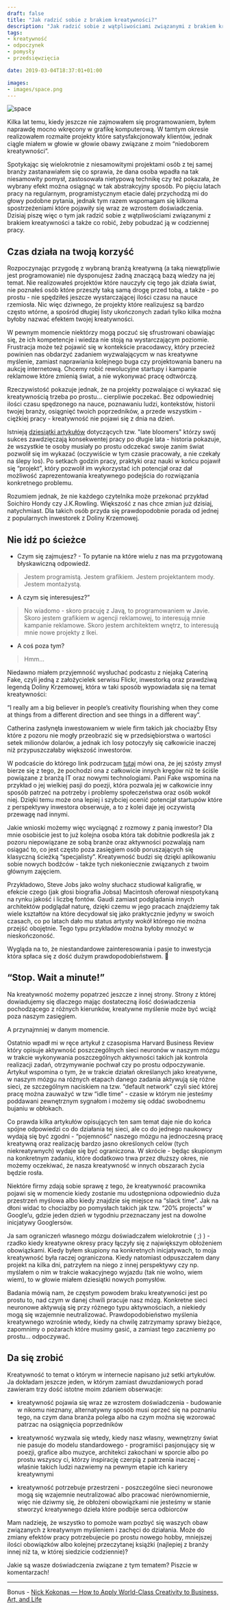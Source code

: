 ```yaml
---
draft: false
title: "Jak radzić sobie z brakiem kreatywności?"
description: "Jak radzić sobie z wątpliwościami związanymi z brakiem kreatywności a także co robić, żeby pobudzać ją w codziennej pracy."
tags: 
- kreatywność
- odpoczynek
- pomysły
- przedsięwzięcia

date: 2019-03-04T18:37:01+01:00

images:
- images/space.png
---
```


![space](/images/space.png)

Kilka lat temu, kiedy jeszcze nie zajmowałem się programowaniem, byłem naprawdę mocno wkręcony w grafikę komputerową. W tamtym okresie realizowałem rozmaite projekty które satysfakcjonowały klientów, jednak ciągle miałem w głowie w głowie obawy związane z moim “niedoborem kreatywności”. 

Spotykając się wielokrotnie z niesamowitymi projektami osób z tej samej branży zastanawiałem się co sprawia, że dana osoba wpadła na tak niesamowity pomysł, zastosowała nietypową technikę czy też pokazała, że wybrany efekt można osiągnąć w tak abstrakcyjny sposób. Po pięciu latach pracy na regularnym, programistycznym etacie dalej przychodzą mi do głowy podobne pytania, jednak tym razem wspomagam się kilkoma spostrzeżeniami które pojawiły się wraz ze wzrostem doświadczenia. Dzisiaj piszę więc o tym jak radzić sobie z wątpliwościami związanymi z brakiem kreatywności a także co robić, żeby pobudzać ją w codziennej pracy.

## Czas działa na twoją korzyść

Rozpoczynając przygodę z wybraną branżą kreatywną (a taką niewątpliwie jest programowanie) nie dysponujesz żadną znaczącą bazą wiedzy na jej temat. Nie realizowałeś projektów które nauczyły cię tego jak działa świat, nie poznałeś osób które przeszły taką samą drogę przed tobą, a także - po prostu - nie spędziłeś jeszcze wystarczającej ilości czasu na nauce rzemiosła. Nic więc dziwnego, że projekty które realizujesz są bardzo często wtórne, a spośród długiej listy ukończonych zadań tylko kilka można byłoby nazwać efektem twojej kreatywności.

W pewnym momencie niektórzy mogą poczuć się sfrustrowani obawiając się, że ich kompetencje i wiedza nie stoją na wystarczającym poziomie. Frustracja może też pojawić się w kontekście pracodawcy, który przecież powinien nas obdarzyć zadaniem wyzwalającycm w nas kreatywne myślenie, zamiast naprawiania kolejnego buga czy projektowania baneru na aukcję internetową. Chcemy robić rewolucyjne startupy i kampanie reklamowe które zmienią świat, a nie wykonywać pracę odtwórczą.

Rzeczywistość pokazuje jednak, że na projekty pozwalające ci wykazać się kreatywnością trzeba po prostu… cierpliwie poczekać. Bez odpowiedniej ilości czasu spędzonego na nauce, poznawaniu ludzi, kontekstów, historii twojej branży, osiągnięć twoich poprzedników, a przede wszystkim - ciężkiej pracy - kreatywność nie pojawi się z dnia na dzień.

Istnieją [dziesiątki artykułów](https://medium.com/@paulrohan/ten-of-historys-greatest-late-bloomers-people-who-found-their-purpose-and-went-for-awe-6b733c6fa154) dotyczących tzw. "late bloomers" którzy swój sukces zawdzięczają konsekwentej pracy po długie lata - historia pokazuje, że wszystkie te osoby musiały po prostu odczekać swoje zanim świat pozwolił się im wykazać (oczywiście w tym czasie pracowały, a nie czekały na ślepy los). Po setkach godzin pracy, praktyki oraz nauki w końcu pojawił się “projekt”, który pozwolił im wykorzystać ich potencjał oraz dał możliwość zaprezentowania kreatywnego podejścia do rozwiązania konkretnego problemu.

Rozumiem jednak, że nie każdego czytelnika może przekonać przykład Soichiro Hondy czy J.K.Rowling. Większość z nas chce zmian już dzisiaj, natychmiast. Dla takich osób przyda się prawdopodobnie porada od jednej z popularnych inwestorek z Doliny Krzemowej.

## Nie idź po ścieżce

- Czym się zajmujesz? - To pytanie na które wielu z nas ma przygotowaną błyskawiczną odpowiedź. 

> Jestem programistą. Jestem grafikiem. Jestem projektantem mody. Jestem montażystą. 

- A czym się interesujesz?”

> No wiadomo - skoro pracuję z Javą, to programowaniem w Javie. Skoro jestem grafikiem w agencji reklamowej, to interesują mnie kampanie reklamowe. Skoro jestem architektem wnętrz, to interesują mnie nowe projekty z Ikei. 

- A coś poza tym?

> Hmm...

Niedawno miałem przyjemność wysłuchać podcastu z niejaką Cateriną Fake, czyli jedną z założycielek serwisu Flickr, inwestorką oraz prawdziwą legendą Doliny Krzemowej, która w taki sposób wypowiadała się na temat kreatywności:

“I really am a big believer in people’s creativity flourishing when they come at things from a different direction and see things in a different way”.

Catherina zasłynęła inwestowaniem w wiele firm takich jak chociażby Etsy które z pozoru nie mogły przeobrazić się w przedsiębiorstwa o wartości setek milionów dolarów, a jednak ich losy potoczyły się całkowicie inaczej niż przypuszczałaby większość inwestorów. 

W podcaście do którego link podrzucam [tutaj](https://tim.blog/2019/02/14/caterina-fake/) mówi ona, że jej szósty zmysł bierze się z tego, że pochodzi ona z całkowicie innych kręgów niż te ściśle powiązane z branżą IT oraz nowymi technologiami. Pani Fake wspomina na przykład o jej wielkiej pasji do poezji, która pozwala jej w całkowicie inny sposób patrzeć na potrzeby i problemy społeczeństwa oraz osób wokół niej. Dzięki temu może ona lepiej i szybciej ocenić potencjał startupów które z perspektywy inwestora obserwuje, a to z kolei daje jej oczywistą przewagę nad innymi.

Jakie wnioski możemy więc wyciągnąć z rozmowy z panią inwestor? Dla mnie osobiście jest to już kolejna osoba która tak dobitnie podkreśla jak z pozoru niepowiązane ze sobą branże oraz aktywności pozwalają nam osiągać to, co jest często poza zasięgiem osób poruszających się klasyczną ścieżką “specjalisty”. Kreatywność budzi się dzięki aplikowaniu sobie nowych bodźców - także tych niekoniecznie związanych z twoim głównym zajęciem.

Przykładowo, Steve Jobs jako wolny słuchacz studiował kaligrafię, w efekcie czego (jak głosi biografia Jobsa) Macintosh oferował niespotykaną na rynku jakość i liczbę fontów. Gaudi zamiast podglądania innych architektów podglądał naturę, dzięki czemu w jego pracach znajdziemy tak wiele kształtów na które decydował się jako praktycznie jedyny w swoich czasach, co po latach dało mu status artysty wokół którego nie można przejść obojętnie. Tego typu przykładów można byłoby mnożyć w nieskończoność.

Wygląda na to, że niestandardowe zainteresowania i pasje to inwestycja która spłaca się z dość dużym prawdopodobieństwem.

## “Stop. Wait a minute!”

Na kreatywność możemy popatrzeć jeszcze z innej strony. Strony z której dowiadujemy się dlaczego mając dostateczną ilość doświadczenia pochodzącego z różnych kierunków, kreatywne myślenie może być wciąż poza naszym zasięgiem.

A przynajmniej w danym momencie.

Ostatnio wpadł mi w ręce artykuł z czasopisma Harvard Business Review który opisuje aktywność poszczególnych sieci neuronów w naszym mózgu w trakcie wykonywania poszczególnych aktywności takich jak kontrola realizacji zadań, otrzymywanie pochwał czy po prostu odpoczywanie. Artykuł wspomina o tym, że w trakcie działań określanych jako kreatywne, w naszym mózgu na różnych etapach danego zadania aktywują się różne sieci, ze szczególnym naciskiem na tzw. “default network” czyli sieć której pracę można zauważyć w tzw “idle time” - czasie w którym nie jesteśmy poddawani zewnętrznym sygnałom i możemy się oddać swobodnemu bujaniu w obłokach.

Co prawda kilka artykułów opisujących ten sam temat daje nie do końca spójne odpowiedzi co do działania tej sieci, ale co do jednego naukowcy wydają się być zgodni - “pojemność” naszego mózgu na jednoczesną pracę kreatywną oraz realizację bardzo jasno określonych celów (tych niekreatywnych) wydaje się być ograniczona. W skrócie - będąc skupionym na konkretnym zadaniu, które dodatkowo trwa przez dłuższy okres, nie możemy oczekiwać, że nasza kreatywność w innych obszarach życia będzie rosła.

Niektóre firmy zdają sobie sprawę z tego, że kreatywność pracownika pojawi się w momencie kiedy zostanie mu udostępniona odpowiednio duża przestrzeń myślowa albo kiedy znajdzie się miejsce na “slack time”. Jak na dłoni widać to chociażby po pomysłach takich jak tzw. “20% projects” w Google’u, gdzie jeden dzień w tygodniu przeznaczany jest na dowolne inicjatywy Googlersów.

Ja sam ograniczeń własnego mózgu doświadczałem wielokrotnie ( ;) ) - rzadko kiedy kreatywne okresy pracy łączyły się z największym obłożeniem obowiązkami. Kiedy byłem skupiony na konkretnych inicjatywach, to moja kreatywność była raczej ograniczona. Kiedy natomiast odpuszczałem dany projekt na kilka dni, patrzyłem na niego z innej perspektywy czy np. myślałem o nim w trakcie wakacyjnego wyjazdu (tak nie wolno, wiem wiem), to w głowie miałem dziesiątki nowych pomysłów.

Badania mówią nam, że częstym powodem braku kreatywności jest po prostu to, nad czym w danej chwili pracuje nasz mózg. Konkretne sieci neuronowe aktywują się przy różnego typu aktywnościach, a niekiedy mogą się wzajemnie neutralizować. Prawdopodobieństwo myślenia kreatywnego wzrośnie wtedy, kiedy na chwilę zatrzymamy sprawy bieżące, zapomnimy o pożarach które musimy gasić, a zamiast tego zaczniemy po prostu… odpoczywać.

## Da się zrobić

Kreatywność to temat o którym w internecie napisano już setki artykułów. Ja dokładam jeszcze jeden, w którym zamiast dwuzdaniowych porad zawieram trzy dość istotne moim zdaniem obserwacje:

* kreatywność pojawia się wraz ze wzrostem doświadczenia - budowanie w nikomu nieznany, alternatywny sposób musi oprzeć się na poznaniu tego, na czym dana branża polega albo na czym można się wzorować patrzac na osiągnięcia poprzedników

* kreatywność wyzwala się wtedy, kiedy nasz własny, wewnętrzny świat nie pasuje do modelu standardowego - programiści pasjonujący się w poezji, grafice albo muzyce, architekci zakochani w sporcie albo po prostu wszyscy ci, którzy inspirację czerpią z patrzenia inaczej - właśnie takich ludzi nazwiemy na pewnym etapie ich kariery kreatywnymi

* kreatywność potrzebuje przestrzeni - poszczególne sieci neuronowe mogą się wzajemnie neutralizować albo pracować nierównomiernie, więc nie dziwmy się, że obłożeni obowiązkami nie jesteśmy w stanie stworzyć kreatywnego dzieła które podbije serca odbiorców

Mam nadzieję, że wszystko to pomoże wam pozbyć się waszych obaw związanych z kreatywnym myśleniem i zachęci do działania. Może do zmiany efektów pracy potrzebujecie po prostu nowego hobby, mniejszej ilości obowiązków albo kolejnej przeczytanej książki (najlepiej z branży innej niż ta, w której siedzicie codziennie)?

Jakie są wasze doświadczenia związane z tym tematem? Piszcie w komentarzach!

---

Bonus - [Nick Kokonas — How to Apply World-Class Creativity to Business, Art, and Life](https://tim.blog/2018/10/18/nick-kokonas/)